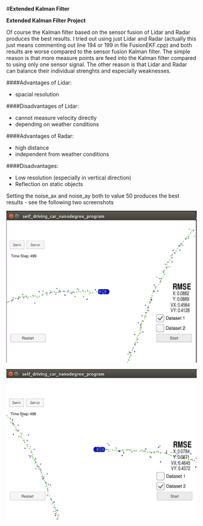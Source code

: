#**Extended Kalman Filter**


**Extended Kalman Filter Project**

[//]: # (Image References)

[image0]: ./results/best_result_dataset1.png "best_result_dataset1.png"
[image1]: ./results/best_result_dataset2.png "best_result_dataset2.png"



Of course the Kalman filter based on the sensor fusion of Lidar and Radar produces the best results.
I tried out using just Lidar and Radar (actually this just means commenting out line 194 or 199 in file FusionEKF.cpp) and both results are worse compared to the sensor fusion Kalman filter. 
The simple reason is that more measure points are feed into the Kalman filter compared to using only one sensor signal.
The other reason is that Lidar and Radar can balance their individual strenghts and especially weaknesses.

####Advantages of Lidar:
* spacial resolution

####Disadvantages of Lidar:
* cannot measure velocity directly
* depending on weather conditions


####Advantages of Radar:
* high distance
* independent from weather conditions

####Disadvantages:
* Low resolution (especially in vertical direction)
* Reflection on static objects

Setting the noise_ax and noise_ay both to value 50 produces the best results - see the following two screenshots

![best_result_dataset1.png][image0]

![best_result_dataset2.png][image1]